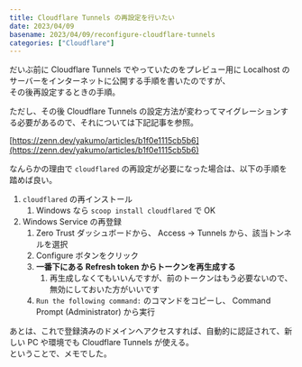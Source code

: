 ```yaml
---
title: Cloudflare Tunnels の再設定を行いたい
date: 2023/04/09
basename: 2023/04/09/reconfigure-cloudflare-tunnels
categories: ["Cloudflare"]
---
```


だいぶ前に Cloudflare Tunnels でやっていたのをプレビュー用に Localhost のサーバーをインターネットに公開する手順を書いたのですが、  
その後再設定するときの手順。

ただし、その後 Cloudflare Tunnels の設定方法が変わってマイグレーションする必要があるので、それについては下記記事を参照。

[https://zenn.dev/yakumo/articles/b1f0e1115cb5b6](https://zenn.dev/yakumo/articles/b1f0e1115cb5b6)

なんらかの理由で `cloudflared` の再設定が必要になった場合は、以下の手順を踏めば良い。

1. `cloudflared` の再インストール
   1. Windows なら `scoop install cloudflared` で OK
2. Windows Service の再登録
   1. Zero Trust ダッシュボードから、 Access → Tunnels から、該当トンネルを選択
   2. Configure ボタンをクリック
   3. **一番下にある Refresh token からトークンを再生成する**
      1. 再生成しなくてもいいんですが、前のトークンはもう必要ないので、無効にしておいた方がいいです
   4. `Run the following command:` のコマンドをコピーし、 Command Prompt (Administrator) から実行

あとは、これで登録済みのドメインへアクセスすれば、自動的に認証されて、新しい PC や環境でも Cloudflare Tunnels が使える。  
ということで、メモでした。
